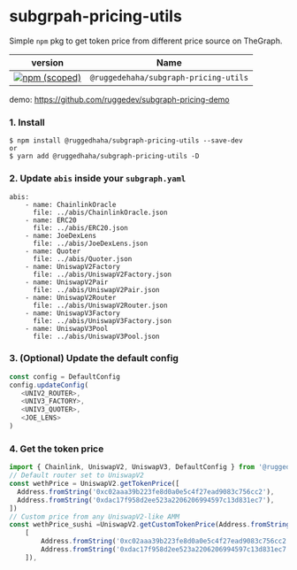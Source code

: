 # subgrpah-pricing-utils

Simple `npm` pkg to get token price from different price source on TheGraph.

<!-- prettier-ignore-start -->
| version | Name | 
| --- | --- | 
|[![npm (scoped)](https://img.shields.io/npm/v/@ruggedhaha/subgraph-pricing-utils.svg?color=success)](https://www.npmjs.com/package/@ruggedhaha/subgraph-pricing-utils)| `@ruggedehaha/subgraph-pricing-utils` |

<!-- prettier-ignore-end -->

demo: https://github.com/ruggedev/subgraph-pricing-demo

### 1. Install

```
$ npm install @ruggedhaha/subgraph-pricing-utils --save-dev
or
$ yarn add @ruggedhaha/subgraph-pricing-utils -D
```

### 2. Update `abis` inside your `subgraph.yaml`

```
abis:
    - name: ChainlinkOracle
      file: ../abis/ChainlinkOracle.json
    - name: ERC20
      file: ../abis/ERC20.json
    - name: JoeDexLens
      file: ../abis/JoeDexLens.json
    - name: Quoter
      file: ../abis/Quoter.json
    - name: UniswapV2Factory
      file: ../abis/UniswapV2Factory.json
    - name: UniswapV2Pair
      file: ../abis/UniswapV2Pair.json
    - name: UniswapV2Router
      file: ../abis/UniswapV2Router.json
    - name: UniswapV3Factory
      file: ../abis/UniswapV3Factory.json
    - name: UniswapV3Pool
      file: ../abis/UniswapV3Pool.json
```

### 3. (Optional) Update the default config

```javascript
const config = DefaultConfig
config.updateConfig(
   <UNIV2_ROUTER>,
   <UNIV3_FACTORY>,
   <UNIV3_QUOTER>,
   <JOE_LENS>
)
```

### 4. Get the token price

```javascript
import { Chainlink, UniswapV2, UniswapV3, DefaultConfig } from '@ruggedhaha/subgraph-pricing-utils'
// Default router set to UniswapV2
const wethPrice = UniswapV2.getTokenPrice([
  Address.fromString('0xc02aaa39b223fe8d0a0e5c4f27ead9083c756cc2'),
  Address.fromString('0xdac17f958d2ee523a2206206994597c13d831ec7'),
])
// Custom price from any UniswapV2-like AMM
const wethPrice_sushi =UniswapV2.getCustomTokenPrice(Address.fromString('0xd9e1cE17f2641f24aE83637ab66a2cca9C378B9F') , // Sushi
    [
        Address.fromString('0xc02aaa39b223fe8d0a0e5c4f27ead9083c756cc2'),
        Address.fromString('0xdac17f958d2ee523a2206206994597c13d831ec7'),
    ]),
```
